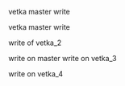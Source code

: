 vetka master write

vetka master write

write of vetka_2






write on master 
write on vetka_3



write on vetka_4
